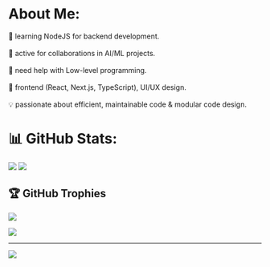 # About Me:
🌱 learning NodeJS for backend development.<br><br>👯 active for collaborations in AI/ML projects.<br><br>🤔 need help with Low-level programming.<br><br>💬 frontend (React, Next.js, TypeScript), UI/UX design.<br><br>💡 passionate about efficient, maintainable code & modular code design.<br>

# 📊 GitHub Stats:
![](https://github-readme-stats.vercel.app/api/top-langs/?username=khushalrathore&theme=dark&hide_border=false&include_all_commits=false&count_private=false&layout=compact)
![](https://github-readme-streak-stats.herokuapp.com/?user=khushalrathore&theme=dark&hide_border=false)

## 🏆 GitHub Trophies
![](https://github-profile-trophy.vercel.app/?username=khushalrathore&theme=gruvbox&no-frame=false&no-bg=true&margin-w=4)

![](https://quotes-github-readme.vercel.app/api?type=horizontal&theme=merko)

---
[![](https://visitcount.itsvg.in/api?id=khushalrathore&icon=0&color=0)](https://visitcount.itsvg.in)

</div>
